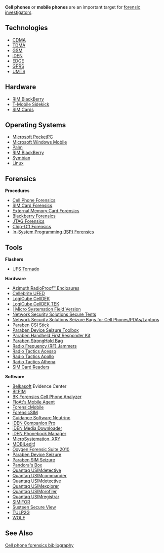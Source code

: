 **Cell phones** or **mobile phones** are an important target for
[forensic investigators](forensic_investigator "wikilink").

## Technologies

- [CDMA](CDMA "wikilink")
- [TDMA](TDMA "wikilink")
- [GSM](GSM "wikilink")
- [iDEN](iDEN "wikilink")
- [EDGE](EDGE "wikilink")
- [GPRS](GPRS "wikilink")
- [UMTS](UMTS "wikilink")

## Hardware

- [RIM BlackBerry](RIM_BlackBerry "wikilink")
- [T-Mobile Sidekick](T-Mobile_Sidekick "wikilink")
- [SIM Cards](SIM_Cards "wikilink")

## Operating Systems

- [Microsoft PocketPC](Microsoft_PocketPC "wikilink")
- [Microsoft Windows Mobile](Microsoft_Windows_Mobile "wikilink")
- [Palm](Palm "wikilink")
- [RIM BlackBerry](RIM_BlackBerry "wikilink")
- [Symbian](Symbian "wikilink")
- [Linux](Linux "wikilink")

## Forensics

**Procedures**

- [Cell Phone Forensics](Cell_Phone_Forensics "wikilink")
- [SIM Card Forensics](SIM_Card_Forensics "wikilink")
- [External Memory Card
  Forensics](External_Memory_Card_Forensics "wikilink")
- [Blackberry Forensics](Blackberry_Forensics "wikilink")
- [JTAG Forensics](JTAG_Forensics "wikilink")
- [Chip-Off Forensics](Chip-Off_Forensics "wikilink")
- [In-System Programming (ISP)
  Forensics](In-System_Programming_(ISP)_Forensics "wikilink")

## Tools

**Flashers**

- [UFS Tornado](UFS_Tornado "wikilink")

**Hardware**

- [Azimuth RadioProof™
  Enclosures](Azimuth_RadioProof™_Enclosures "wikilink")
- [Cellebrite UFED](Cellebrite_UFED "wikilink")
- [LogiCube CellDEK](LogiCube_CellDEK "wikilink")
- [LogiCube CellDEK TEK](LogiCube_CellDEK_TEK "wikilink")
- [\| Micro Systemation Field
  Version](http://www.msab.com/xry/field-version)
- [Network Security Solutions Secure
  Tents](Network_Security_Solutions_Secure_Tents "wikilink")
- [Network Security Solutions Seizure Bags for Cell
  Phones/PDAs/Laptops](Network_Security_Solutions_Seizure_Bags_for_Cell_Phones/PDAs/Laptops "wikilink")
- [Paraben CSI Stick](Paraben_CSI_Stick "wikilink")
- [Paraben Device Seizure
  Toolbox](Paraben_Device_Seizure_Toolbox "wikilink")
- [Paraben Handheld First Responder
  Kit](Paraben_Handheld_First_Responder_Kit "wikilink")
- [Paraben StrongHold Bag](Paraben_StrongHold_Bag "wikilink")
- [Radio Frequency (RF)
  Jammers](Radio_Frequency_(RF)_Jammers "wikilink")
- [Radio Tactics Acesso](Radio_Tactics_Acesso "wikilink")
- [Radio Tactics Apollo](Radio_Tactics_Apollo "wikilink")
- [Radio Tactics Athena](Radio_Tactics_Athena "wikilink")
- [SIM Card Readers](SIM_Card_Readers "wikilink")

**Software**

- [Belkasoft](Belkasoft "wikilink") Evidence Center
- [BitPIM](BitPIM "wikilink")
- [BK Forensics Cell Phone
  Analyzer](BK_Forensics_Cell_Phone_Analyzer "wikilink")
- [FloAt's Mobile Agent](FloAt's_Mobile_Agent "wikilink")
- [ForensicMobile](ForensicMobile "wikilink")
- [ForensicSIM](ForensicSIM "wikilink")
- [Guidance Software Neutrino](Guidance_Software_Neutrino "wikilink")
- [iDEN Companion Pro](iDEN_Companion_Pro "wikilink")
- [iDEN Media Downloader](iDEN_Media_Downloader "wikilink")
- [iDEN Phonebook Manager](iDEN_Phonebook_Manager "wikilink")
- [MicroSystemation .XRY](.XRY "wikilink")
- [MOBILedit!](MOBILedit! "wikilink")
- [Oxygen Forensic Suite 2010](Oxygen_Forensic_Suite_2010 "wikilink")
- [Paraben Device Seizure](Paraben_Device_Seizure "wikilink")
- [Paraben SIM Seizure](Paraben_SIM_Seizure "wikilink")
- [Pandora's Box](Pandora's_Box "wikilink")
- [Quantaq USIMdetective](Quantaq_USIMdetective "wikilink")
- [Quantaq USIMcommander](Quantaq_USIMcommander "wikilink")
- [Quantaq USIMdetective](Quantaq_USIMdetective "wikilink")
- [Quantaq USIMexplorer](Quantaq_USIMexplorer "wikilink")
- [Quantaq USIMprofiler](Quantaq_USIMprofiler "wikilink")
- [Quantaq USIMregistrar](Quantaq_USIMregistrar "wikilink")
- [SIMiFOR](SIMiFOR "wikilink")
- [Susteen Secure View](Susteen_Secure_View "wikilink")
- [TULP2G](TULP2G "wikilink")
- [WOLF](WOLF "wikilink")

## See Also

[Cell phone forensics
bibliography](Cell_phone_forensics_bibliography "wikilink")